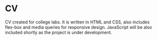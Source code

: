 # CV
CV created for college labs.
It is written in HTML and CSS, also includes flex-box and media queries for responsive design.
JavaScript will be also included shortly as the project is under development.

